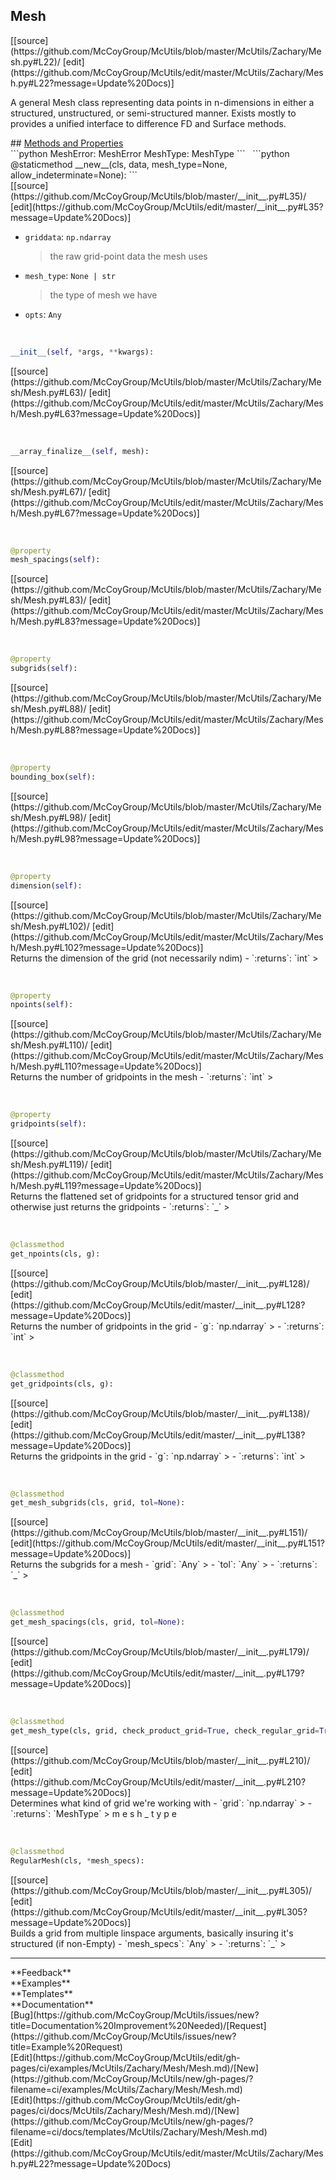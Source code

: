 ## <a id="McUtils.McUtils.Zachary.Mesh.Mesh">Mesh</a> 

<div class="docs-source-link" markdown="1">
[[source](https://github.com/McCoyGroup/McUtils/blob/master/McUtils/Zachary/Mesh.py#L22)/
[edit](https://github.com/McCoyGroup/McUtils/edit/master/McUtils/Zachary/Mesh.py#L22?message=Update%20Docs)]
</div>

A general Mesh class representing data points in n-dimensions
in either a structured, unstructured, or semi-structured manner.
Exists mostly to provides a unified interface to difference FD and Surface methods.







<div class="collapsible-section">
 <div class="collapsible-section collapsible-section-header" markdown="1">
## <a class="collapse-link" data-toggle="collapse" href="#methods" markdown="1"> Methods and Properties</a> <a class="float-right" data-toggle="collapse" href="#methods"><i class="fa fa-chevron-down"></i></a>
 </div>
 <div class="collapsible-section collapsible-section-body collapse show" id="methods" markdown="1">
 ```python
MeshError: MeshError
MeshType: MeshType
```
<a id="McUtils.McUtils.Zachary.Mesh.Mesh.__new__" class="docs-object-method">&nbsp;</a> 
```python
@staticmethod
__new__(cls, data, mesh_type=None, allow_indeterminate=None): 
```
<div class="docs-source-link" markdown="1">
[[source](https://github.com/McCoyGroup/McUtils/blob/master/__init__.py#L35)/
[edit](https://github.com/McCoyGroup/McUtils/edit/master/__init__.py#L35?message=Update%20Docs)]
</div>

  - `griddata`: `np.ndarray`
    > the raw grid-point data the mesh uses
  - `mesh_type`: `None | str`
    > the type of mesh we have
  - `opts`: `Any`
    >


<a id="McUtils.McUtils.Zachary.Mesh.Mesh.__init__" class="docs-object-method">&nbsp;</a> 
```python
__init__(self, *args, **kwargs): 
```
<div class="docs-source-link" markdown="1">
[[source](https://github.com/McCoyGroup/McUtils/blob/master/McUtils/Zachary/Mesh/Mesh.py#L63)/
[edit](https://github.com/McCoyGroup/McUtils/edit/master/McUtils/Zachary/Mesh/Mesh.py#L63?message=Update%20Docs)]
</div>


<a id="McUtils.McUtils.Zachary.Mesh.Mesh.__array_finalize__" class="docs-object-method">&nbsp;</a> 
```python
__array_finalize__(self, mesh): 
```
<div class="docs-source-link" markdown="1">
[[source](https://github.com/McCoyGroup/McUtils/blob/master/McUtils/Zachary/Mesh/Mesh.py#L67)/
[edit](https://github.com/McCoyGroup/McUtils/edit/master/McUtils/Zachary/Mesh/Mesh.py#L67?message=Update%20Docs)]
</div>


<a id="McUtils.McUtils.Zachary.Mesh.Mesh.mesh_spacings" class="docs-object-method">&nbsp;</a> 
```python
@property
mesh_spacings(self): 
```
<div class="docs-source-link" markdown="1">
[[source](https://github.com/McCoyGroup/McUtils/blob/master/McUtils/Zachary/Mesh/Mesh.py#L83)/
[edit](https://github.com/McCoyGroup/McUtils/edit/master/McUtils/Zachary/Mesh/Mesh.py#L83?message=Update%20Docs)]
</div>


<a id="McUtils.McUtils.Zachary.Mesh.Mesh.subgrids" class="docs-object-method">&nbsp;</a> 
```python
@property
subgrids(self): 
```
<div class="docs-source-link" markdown="1">
[[source](https://github.com/McCoyGroup/McUtils/blob/master/McUtils/Zachary/Mesh/Mesh.py#L88)/
[edit](https://github.com/McCoyGroup/McUtils/edit/master/McUtils/Zachary/Mesh/Mesh.py#L88?message=Update%20Docs)]
</div>


<a id="McUtils.McUtils.Zachary.Mesh.Mesh.bounding_box" class="docs-object-method">&nbsp;</a> 
```python
@property
bounding_box(self): 
```
<div class="docs-source-link" markdown="1">
[[source](https://github.com/McCoyGroup/McUtils/blob/master/McUtils/Zachary/Mesh/Mesh.py#L98)/
[edit](https://github.com/McCoyGroup/McUtils/edit/master/McUtils/Zachary/Mesh/Mesh.py#L98?message=Update%20Docs)]
</div>


<a id="McUtils.McUtils.Zachary.Mesh.Mesh.dimension" class="docs-object-method">&nbsp;</a> 
```python
@property
dimension(self): 
```
<div class="docs-source-link" markdown="1">
[[source](https://github.com/McCoyGroup/McUtils/blob/master/McUtils/Zachary/Mesh/Mesh.py#L102)/
[edit](https://github.com/McCoyGroup/McUtils/edit/master/McUtils/Zachary/Mesh/Mesh.py#L102?message=Update%20Docs)]
</div>
Returns the dimension of the grid (not necessarily ndim)
  - `:returns`: `int`
    >


<a id="McUtils.McUtils.Zachary.Mesh.Mesh.npoints" class="docs-object-method">&nbsp;</a> 
```python
@property
npoints(self): 
```
<div class="docs-source-link" markdown="1">
[[source](https://github.com/McCoyGroup/McUtils/blob/master/McUtils/Zachary/Mesh/Mesh.py#L110)/
[edit](https://github.com/McCoyGroup/McUtils/edit/master/McUtils/Zachary/Mesh/Mesh.py#L110?message=Update%20Docs)]
</div>
Returns the number of gridpoints in the mesh
  - `:returns`: `int`
    >


<a id="McUtils.McUtils.Zachary.Mesh.Mesh.gridpoints" class="docs-object-method">&nbsp;</a> 
```python
@property
gridpoints(self): 
```
<div class="docs-source-link" markdown="1">
[[source](https://github.com/McCoyGroup/McUtils/blob/master/McUtils/Zachary/Mesh/Mesh.py#L119)/
[edit](https://github.com/McCoyGroup/McUtils/edit/master/McUtils/Zachary/Mesh/Mesh.py#L119?message=Update%20Docs)]
</div>
Returns the flattened set of gridpoints for a structured tensor grid and otherwise just returns the gridpoints
  - `:returns`: `_`
    >


<a id="McUtils.McUtils.Zachary.Mesh.Mesh.get_npoints" class="docs-object-method">&nbsp;</a> 
```python
@classmethod
get_npoints(cls, g): 
```
<div class="docs-source-link" markdown="1">
[[source](https://github.com/McCoyGroup/McUtils/blob/master/__init__.py#L128)/
[edit](https://github.com/McCoyGroup/McUtils/edit/master/__init__.py#L128?message=Update%20Docs)]
</div>
Returns the number of gridpoints in the grid
  - `g`: `np.ndarray`
    > 
  - `:returns`: `int`
    >


<a id="McUtils.McUtils.Zachary.Mesh.Mesh.get_gridpoints" class="docs-object-method">&nbsp;</a> 
```python
@classmethod
get_gridpoints(cls, g): 
```
<div class="docs-source-link" markdown="1">
[[source](https://github.com/McCoyGroup/McUtils/blob/master/__init__.py#L138)/
[edit](https://github.com/McCoyGroup/McUtils/edit/master/__init__.py#L138?message=Update%20Docs)]
</div>
Returns the gridpoints in the grid
  - `g`: `np.ndarray`
    > 
  - `:returns`: `int`
    >


<a id="McUtils.McUtils.Zachary.Mesh.Mesh.get_mesh_subgrids" class="docs-object-method">&nbsp;</a> 
```python
@classmethod
get_mesh_subgrids(cls, grid, tol=None): 
```
<div class="docs-source-link" markdown="1">
[[source](https://github.com/McCoyGroup/McUtils/blob/master/__init__.py#L151)/
[edit](https://github.com/McCoyGroup/McUtils/edit/master/__init__.py#L151?message=Update%20Docs)]
</div>
Returns the subgrids for a mesh
  - `grid`: `Any`
    > 
  - `tol`: `Any`
    > 
  - `:returns`: `_`
    >


<a id="McUtils.McUtils.Zachary.Mesh.Mesh.get_mesh_spacings" class="docs-object-method">&nbsp;</a> 
```python
@classmethod
get_mesh_spacings(cls, grid, tol=None): 
```
<div class="docs-source-link" markdown="1">
[[source](https://github.com/McCoyGroup/McUtils/blob/master/__init__.py#L179)/
[edit](https://github.com/McCoyGroup/McUtils/edit/master/__init__.py#L179?message=Update%20Docs)]
</div>


<a id="McUtils.McUtils.Zachary.Mesh.Mesh.get_mesh_type" class="docs-object-method">&nbsp;</a> 
```python
@classmethod
get_mesh_type(cls, grid, check_product_grid=True, check_regular_grid=True, tol=None): 
```
<div class="docs-source-link" markdown="1">
[[source](https://github.com/McCoyGroup/McUtils/blob/master/__init__.py#L210)/
[edit](https://github.com/McCoyGroup/McUtils/edit/master/__init__.py#L210?message=Update%20Docs)]
</div>
Determines what kind of grid we're working with
  - `grid`: `np.ndarray`
    > 
  - `:returns`: `MeshType`
    > m
e
s
h
_
t
y
p
e


<a id="McUtils.McUtils.Zachary.Mesh.Mesh.RegularMesh" class="docs-object-method">&nbsp;</a> 
```python
@classmethod
RegularMesh(cls, *mesh_specs): 
```
<div class="docs-source-link" markdown="1">
[[source](https://github.com/McCoyGroup/McUtils/blob/master/__init__.py#L305)/
[edit](https://github.com/McCoyGroup/McUtils/edit/master/__init__.py#L305?message=Update%20Docs)]
</div>
Builds a grid from multiple linspace arguments,
basically insuring it's structured (if non-Empty)
  - `mesh_specs`: `Any`
    > 
  - `:returns`: `_`
    >
 </div>
</div>












---


<div markdown="1" class="text-secondary">
<div class="container">
  <div class="row">
   <div class="col" markdown="1">
**Feedback**   
</div>
   <div class="col" markdown="1">
**Examples**   
</div>
   <div class="col" markdown="1">
**Templates**   
</div>
   <div class="col" markdown="1">
**Documentation**   
</div>
   <div class="col" markdown="1">
   
</div>
   <div class="col" markdown="1">
   
</div>
   <div class="col" markdown="1">
   
</div>
</div>
  <div class="row">
   <div class="col" markdown="1">
[Bug](https://github.com/McCoyGroup/McUtils/issues/new?title=Documentation%20Improvement%20Needed)/[Request](https://github.com/McCoyGroup/McUtils/issues/new?title=Example%20Request)   
</div>
   <div class="col" markdown="1">
[Edit](https://github.com/McCoyGroup/McUtils/edit/gh-pages/ci/examples/McUtils/Zachary/Mesh/Mesh.md)/[New](https://github.com/McCoyGroup/McUtils/new/gh-pages/?filename=ci/examples/McUtils/Zachary/Mesh/Mesh.md)   
</div>
   <div class="col" markdown="1">
[Edit](https://github.com/McCoyGroup/McUtils/edit/gh-pages/ci/docs/McUtils/Zachary/Mesh/Mesh.md)/[New](https://github.com/McCoyGroup/McUtils/new/gh-pages/?filename=ci/docs/templates/McUtils/Zachary/Mesh/Mesh.md)   
</div>
   <div class="col" markdown="1">
[Edit](https://github.com/McCoyGroup/McUtils/edit/master/McUtils/Zachary/Mesh.py#L22?message=Update%20Docs)   
</div>
   <div class="col" markdown="1">
   
</div>
   <div class="col" markdown="1">
   
</div>
   <div class="col" markdown="1">
   
</div>
</div>
</div>
</div>
